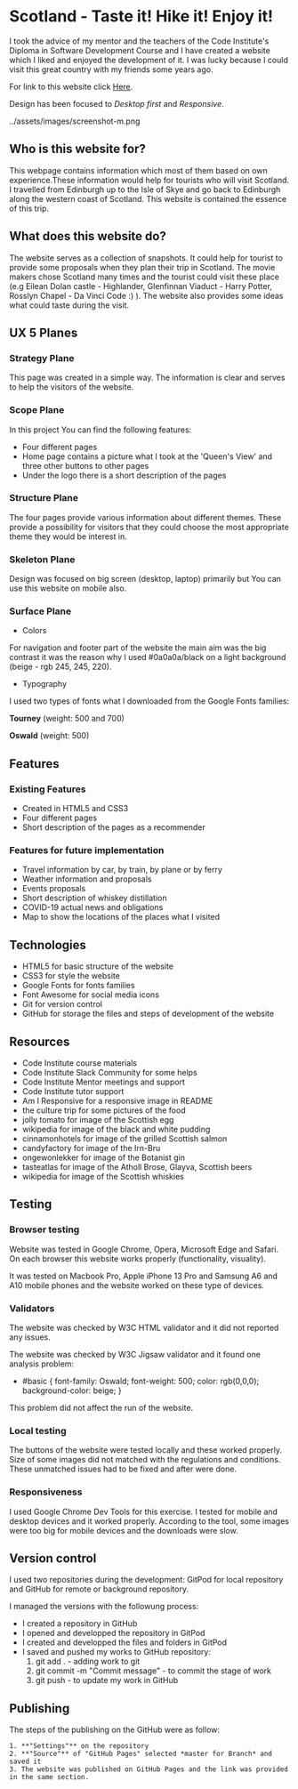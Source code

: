 # Scotland - Taste it! Hike it! Enjoy it!

I took the advice of my mentor and the teachers of the Code Institute's Diploma in Software Development Course and I have created a website which I liked and enjoyed the development of it. I was lucky because I could visit this great country with my friends some years ago.

For link to this website click [Here](https://ksagep.github.io/First-milestone-project-Scotland/).

Design has been focused to *Desktop first* and *Responsive*.

../assets/images/screenshot-m.png

## Who is this website for?

This webpage contains information which most of them based on own experience.These information would help for tourists who will visit Scotland. I travelled from Edinburgh up to the Isle of Skye and go back to Edinburgh along the western coast of Scotland. This website is contained the essence of this trip.

## What does this website do?

The website serves as a collection of snapshots. It could help for tourist to provide some proposals when they plan their trip in Scotland. The movie makers chose Scotland many times and the tourist could visit these place (e.g Eilean Dolan castle - Highlander, Glenfinnan Viaduct - Harry Potter, Rosslyn Chapel - Da Vinci Code :) ). The website also provides some ideas what could taste during the visit.

## UX 5 Planes

### Strategy Plane

This page was created in a simple way. The information is clear and serves to help the visitors of the website.

### Scope Plane

In this project You can find the following features:
* Four different pages
* Home page contains a picture what I took at the 'Queen's View' and three other buttons to other pages
* Under the logo there is a short description of the pages

### Structure Plane

The four pages provide various information about different themes. These provide a possibility for visitors that they could choose the most appropriate theme they would be interest in. 

### Skeleton Plane

Design was focused on big screen (desktop, laptop) primarily but You can use this website on mobile also.

### Surface Plane

* Colors

For navigation and footer part of the website the main aim was the big contrast it was the reason why I used #0a0a0a/black on a light background (beige - rgb 245, 245, 220).

* Typography

I used two types of fonts what I downloaded from the Google Fonts families:

**Tourney** (weight: 500 and 700)

**Oswald** (weight: 500)

## Features

### Existing Features

* Created in HTML5 and CSS3
* Four different pages
* Short description of the pages as a recommender

### Features for future implementation

* Travel information by car, by train, by plane or by ferry
* Weather information and proposals
* Events proposals
* Short description of whiskey distillation
* COVID-19 actual news and obligations
* Map to show the locations of the places what I visited

## Technologies

- HTML5 for basic structure of the website
- CSS3 for style the website
- Google Fonts for fonts families
- Font Awesome for social media icons
- Git for version control
- GitHub for storage the files and steps of development of the website

## Resources

- Code Institute course materials
- Code Institute Slack Community for some helps
- Code Institute Mentor meetings and support
- Code Institute tutor support
- Am I Responsive for a responsive image in README 
- the culture trip for some pictures of the food
- jolly tomato for image of the Scottish egg
- wikipedia for image of the black and white pudding
- cinnamonhotels for image of the grilled Scottish salmon
- candyfactory for image of the Irn-Bru
- ongewonlekker for image of the Botanist gin
- tasteatlas for image of the Atholl Brose, Glayva, Scottish beers
- wikipedia for image of the Scottish whiskies

## Testing

### Browser testing

Website was tested in Google Chrome, Opera, Microsoft Edge and Safari. On each browser this website works properly (functionality, visuality).

It was tested on  Macbook Pro, Apple iPhone 13 Pro and Samsung A6 and A10 mobile phones and the website worked on these type of devices.

### Validators

The website was checked by W3C HTML validator and it did not reported any issues.

The website was checked by W3C Jigsaw validator and it found one analysis problem:
* #basic { font-family: Oswald; font-weight: 500; color: rgb(0,0,0); background-color: beige; }

This problem did not affect the run of the website.

### Local testing

The buttons of the website were tested locally and these worked properly. Size of some images did not matched with the regulations and conditions. These unmatched issues had to be fixed and after were done.

### Responsiveness

I used Google Chrome Dev Tools for this exercise. I tested for mobile and desktop devices and it worked properly. According to the tool, some images were too big for mobile devices and the downloads were slow. 

## Version control

I used two repositories during the development: GitPod for local repository and GitHub for remote or background repository. 

I managed the versions with the followung process:
- I created a repository in GitHub
- I opened and developped the repository in GitPod
- I created and developped the files and folders in GitPod
- I saved and pushed my works to GitHub repository:
    1. git add . - adding work to git
    2. git commit -m "Commit message" - to commit the stage of work
    3. git push - to update my work in GitHub

## Publishing

The steps of the publishing on the GitHub were as follow:
    
    1. **"Settings"** on the repository
    2. **"Source"** of "GitHub Pages" selected *master for Branch* and saved it
    3. The website was published on GitHub Pages and the link was provided in the same section.

